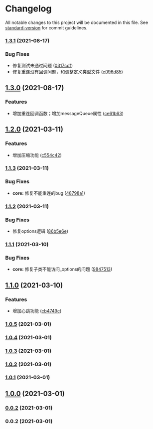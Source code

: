 # Changelog

All notable changes to this project will be documented in this file. See [standard-version](https://github.com/conventional-changelog/standard-version) for commit guidelines.

### [1.3.1](https://github.com/chenchenwuai/websocket-reconnect/compare/v1.3.0...v1.3.1) (2021-08-17)


### Bug Fixes

* 修复测试未通过问题 ([0317cdf](https://github.com/chenchenwuai/websocket-reconnect/commit/0317cdfd1bce028c7136e3ee8ed6e73ecf2bacf9))
* 修复重连没有回调问题，和调整定义类型文件 ([e096d85](https://github.com/chenchenwuai/websocket-reconnect/commit/e096d85c9a4bc1da64ac3be1b30b04e40c8fecdb))

## [1.3.0](https://github.com/chenchenwuai/websocket-reconnect/compare/v1.2.0...v1.3.0) (2021-08-17)


### Features

* 增加重连回调函数；增加messageQueue属性 ([ce61b63](https://github.com/chenchenwuai/websocket-reconnect/commit/ce61b6380d8b689a94843c574739ef239cfb511a))

## [1.2.0](https://github.com/chenchenwuai/websocket-reconnect/compare/v1.1.3...v1.2.0) (2021-03-11)


### Features

* 增加压缩功能 ([c554c42](https://github.com/chenchenwuai/websocket-reconnect/commit/c554c42344963e94555077504293bd3126785cd4))

### [1.1.3](https://github.com/chenchenwuai/websocket-reconnect/compare/v1.1.2...v1.1.3) (2021-03-11)


### Bug Fixes

* **core:** 修复不能重连的bug ([48798a1](https://github.com/chenchenwuai/websocket-reconnect/commit/48798a1108d426357fa190151c00052106496bac))

### [1.1.2](https://github.com/chenchenwuai/websocket-reconnect/compare/v1.1.1...v1.1.2) (2021-03-11)


### Bug Fixes

* 修复options逻辑 ([86b5e6e](https://github.com/chenchenwuai/websocket-reconnect/commit/86b5e6eb6b3fd0f4007125ad980a48f9a11f73b3))

### [1.1.1](https://github.com/chenchenwuai/websocket-reconnect/compare/v1.1.0...v1.1.1) (2021-03-10)


### Bug Fixes

* **core:** 修复子类不能访问_options的问题 ([9847513](https://github.com/chenchenwuai/websocket-reconnect/commit/98475135f0161ed3f1ce71bfd8ddc366ae3d847a))

## [1.1.0](https://github.com/chenchenwuai/websocket-reconnect/compare/v1.0.5...v1.1.0) (2021-03-10)


### Features

* 增加心跳功能 ([cb4749c](https://github.com/chenchenwuai/websocket-reconnect/commit/cb4749c5b9749279a7073fa9962b032a679b1adb))

### [1.0.5](https://github.com/chenchenwuai/websocket-reconnect/compare/v1.0.4...v1.0.5) (2021-03-01)

### [1.0.4](https://github.com/chenchenwuai/websocket-reconnect/compare/v1.0.3...v1.0.4) (2021-03-01)

### [1.0.3](https://github.com/chenchenwuai/websocket-reconnect/compare/v1.0.2...v1.0.3) (2021-03-01)

### [1.0.2](https://github.com/chenchenwuai/websocket-reconnect/compare/v1.0.1...v1.0.2) (2021-03-01)

### [1.0.1](https://github.com/chenchenwuai/websocket-reconnect/compare/v1.0.0...v1.0.1) (2021-03-01)

## [1.0.0](https://github.com/chenchenwuai/websocket-reconnect/compare/v0.0.3...v1.0.0) (2021-03-01)

### [0.0.2](https://github.com/chenchenwuai/websocket-reconnect/compare/v0.0.3...v0.0.2) (2021-03-01)

### 0.0.2 (2021-03-01)
